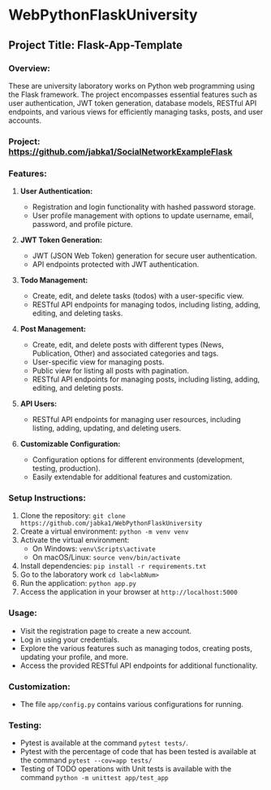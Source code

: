# WebPythonFlaskUniversity

## Project Title: Flask-App-Template

### Overview:
These are university laboratory works on Python web programming using the Flask framework. The project encompasses essential features such as user authentication, JWT token generation, database models, RESTful API endpoints, and various views for efficiently managing tasks, posts, and user accounts.

### Project: https://github.com/jabka1/SocialNetworkExampleFlask

### Features:
1. **User Authentication:**
   - Registration and login functionality with hashed password storage.
   - User profile management with options to update username, email, password, and profile picture.

2. **JWT Token Generation:**
   - JWT (JSON Web Token) generation for secure user authentication.
   - API endpoints protected with JWT authentication.

3. **Todo Management:**
   - Create, edit, and delete tasks (todos) with a user-specific view.
   - RESTful API endpoints for managing todos, including listing, adding, editing, and deleting tasks.

4. **Post Management:**
   - Create, edit, and delete posts with different types (News, Publication, Other) and associated categories and tags.
   - User-specific view for managing posts.
   - Public view for listing all posts with pagination.
   - RESTful API endpoints for managing posts, including listing, adding, editing, and deleting posts.

5. **API Users:**
   - RESTful API endpoints for managing user resources, including listing, adding, updating, and deleting users.

6. **Customizable Configuration:**
   - Configuration options for different environments (development, testing, production).
   - Easily extendable for additional features and customization.

### Setup Instructions:
1. Clone the repository: `git clone https://github.com/jabka1/WebPythonFlaskUniversity`
2. Create a virtual environment: `python -m venv venv`
3. Activate the virtual environment:
   - On Windows: `venv\Scripts\activate`
   - On macOS/Linux: `source venv/bin/activate`
4. Install dependencies: `pip install -r requirements.txt`
5. Go to the laboratory work `cd lab<labNum>`
6. Run the application: `python app.py`
7. Access the application in your browser at `http://localhost:5000`

### Usage:
- Visit the registration page to create a new account.
- Log in using your credentials.
- Explore the various features such as managing todos, creating posts, updating your profile, and more.
- Access the provided RESTful API endpoints for additional functionality.

### Customization:
- The file `app/config.py` contains various configurations for running.

### Testing:
- Pytest is available at the command `pytest tests/`.
- Pytest with the percentage of code that has been tested is available at the command `pytest --cov=app tests/`
- Testing of TODO operations with Unit tests is available with the command `python -m unittest app/test_app`
